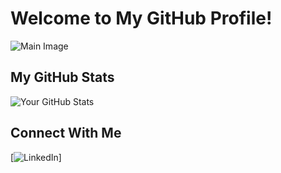 # Welcome to My GitHub Profile!

![Main Image](https://your-image-url-here.com/image.png)

## My GitHub Stats

![Your GitHub Stats](https://github-readme-stats.vercel.app/api?username=rodrigo0345&show_icons=true&hide_title=true&count_private=true&hide=prs)

## Connect With Me

[![LinkedIn](https://www.linkedin.com/in/casanovarodrigo/)]





